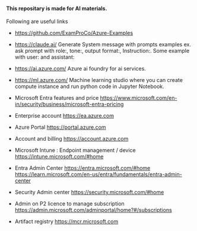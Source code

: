 #### This repositary is made for AI materials. 
Following are useful links
* https://github.com/ExamProCo/Azure-Examples

* https://claude.ai/
    Generate System message with prompts examples ex. ask prompt with role:, tone:, output format:, Instruction:. 
    Some example with user: and assistant:

* https://ai.azure.com/
    Azure ai foundry for ai services.
    
* https://ml.azure.com/ 
    Machine learning studio where you can create compute instance and run python code in Jupyter Notebook.
* Microsoft Entra features and price
https://www.microsoft.com/en-in/security/business/microsoft-entra-pricing

* Enterprise account
https://ea.azure.com

* Azure Portal
https://portal.azure.com

* Account and billing
https://account.azure.com

* Microsoft Intune : Endpoint management / device 
https://intune.microsoft.com/#home

* Entra Admin Center
https://entra.microsoft.com/#home
https://learn.microsoft.com/en-us/entra/fundamentals/entra-admin-center


* Security Admin center
https://security.microsoft.com/#home

* Admin on P2 licence to manage subscription
https://admin.microsoft.com/adminportal/home?#/subscriptions

* Artifact registry
https://mcr.microsoft.com